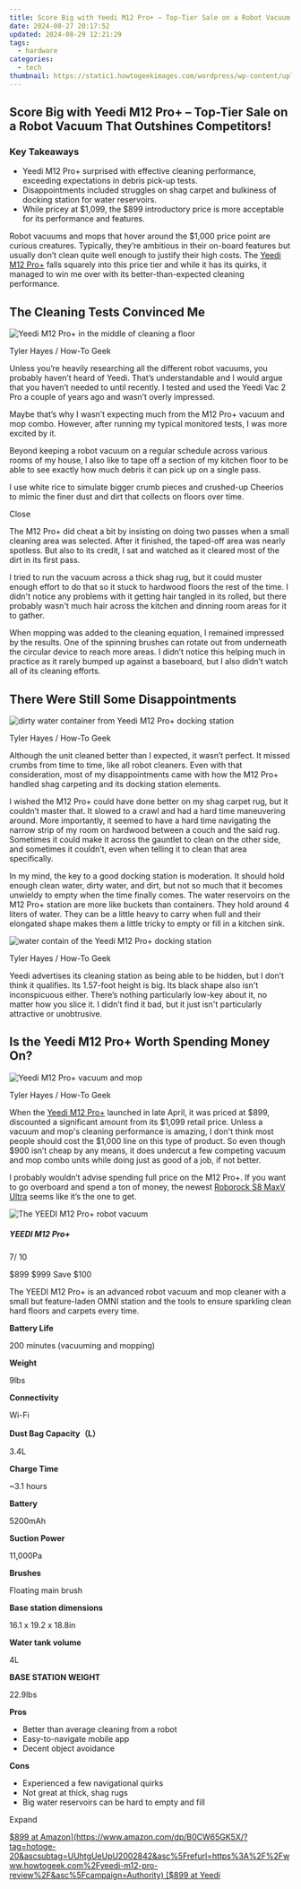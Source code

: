```yaml
---
title: Score Big with Yeedi M12 Pro+ – Top-Tier Sale on a Robot Vacuum That Outshines Competitors!
date: 2024-08-27 20:17:52
updated: 2024-08-29 12:21:29
tags:
  - hardware
categories:
  - tech
thumbnail: https://static1.howtogeekimages.com/wordpress/wp-content/uploads/wm/2024/04/yeedi-m12-pro-vacuum-and-docking-station.JPG
---
```


## Score Big with Yeedi M12 Pro+ – Top-Tier Sale on a Robot Vacuum That Outshines Competitors!

### Key Takeaways

* Yeedi M12 Pro+ surprised with effective cleaning performance, exceeding expectations in debris pick-up tests.
* Disappointments included struggles on shag carpet and bulkiness of docking station for water reservoirs.
* While pricey at $1,099, the $899 introductory price is more acceptable for its performance and features.

 Robot vacuums and mops that hover around the $1,000 price point are curious creatures. Typically, they’re ambitious in their on-board features but usually don’t clean quite well enough to justify their high costs. The [Yeedi M12 Pro+](https://www.amazon.com/dp/B0CW65GK5X?tag=hotoge-20&ascsubtag=UUhtgUeUpU2002842&asc%5Frefurl=https%3A%2F%2Fwww.howtogeek.com%2Fyeedi-m12-pro-review%2F&asc%5Fcampaign=Authority) falls squarely into this price tier and while it has its quirks, it managed to win me over with its better-than-expected cleaning performance.

##  The Cleaning Tests Convinced Me

![Yeedi M12 Pro+ in the middle of cleaning a floor](https://static1.howtogeekimages.com/wordpress/wp-content/uploads/wm/2024/04/yeedi-m12-pro-in-the-middle-of-cleaning-a-floor.JPG) 

Tyler Hayes / How-To Geek

 Unless you’re heavily researching all the different robot vacuums, you probably haven’t heard of Yeedi. That’s understandable and I would argue that you haven’t needed to until recently. I tested and used the Yeedi Vac 2 Pro a couple of years ago and wasn’t overly impressed.

 Maybe that’s why I wasn’t expecting much from the M12 Pro+ vacuum and mop combo. However, after running my typical monitored tests, I was more excited by it.

 Beyond keeping a robot vacuum on a regular schedule across various rooms of my house, I also like to tape off a section of my kitchen floor to be able to see exactly how much debris it can pick up on a single pass.

 I use white rice to simulate bigger crumb pieces and crushed-up Cheerios to mimic the finer dust and dirt that collects on floors over time.

Close 

 The M12 Pro+ did cheat a bit by insisting on doing two passes when a small cleaning area was selected. After it finished, the taped-off area was nearly spotless. But also to its credit, I sat and watched as it cleared most of the dirt in its first pass.

 I tried to run the vacuum across a thick shag rug, but it could muster enough effort to do that so it stuck to hardwood floors the rest of the time. I didn't notice any problems with it getting hair tangled in its rolled, but there probably wasn't much hair across the kitchen and dinning room areas for it to gather.

 When mopping was added to the cleaning equation, I remained impressed by the results. One of the spinning brushes can rotate out from underneath the circular device to reach more areas. I didn’t notice this helping much in practice as it rarely bumped up against a baseboard, but I also didn’t watch all of its cleaning efforts.

##  There Were Still Some Disappointments

![dirty water container from Yeedi M12 Pro+ docking station](https://static1.howtogeekimages.com/wordpress/wp-content/uploads/wm/2024/04/dirty-water-container-from-yeedi-m12-pro-docking-station.JPG) 

Tyler Hayes / How-To Geek

 Although the unit cleaned better than I expected, it wasn’t perfect. It missed crumbs from time to time, like all robot cleaners. Even with that consideration, most of my disappointments came with how the M12 Pro+ handled shag carpeting and its docking station elements.

 I wished the M12 Pro+ could have done better on my shag carpet rug, but it couldn’t master that. It slowed to a crawl and had a hard time maneuvering around. More importantly, it seemed to have a hard time navigating the narrow strip of my room on hardwood between a couch and the said rug. Sometimes it could make it across the gauntlet to clean on the other side, and sometimes it couldn’t, even when telling it to clean that area specifically.

 In my mind, the key to a good docking station is moderation. It should hold enough clean water, dirty water, and dirt, but not so much that it becomes unwieldy to empty when the time finally comes. The water reservoirs on the M12 Pro+ station are more like buckets than containers. They hold around 4 liters of water. They can be a little heavy to carry when full and their elongated shape makes them a little tricky to empty or fill in a kitchen sink.

![water contain of the Yeedi M12 Pro+ docking station](https://static1.howtogeekimages.com/wordpress/wp-content/uploads/wm/2024/04/water-contain-of-the-yeedi-m12-pro-docking-station.JPG) 

Tyler Hayes / How-To Geek

 Yeedi advertises its cleaning station as being able to be hidden, but I don’t think it qualifies. Its 1.57-foot height is big. Its black shape also isn't inconspicuous either. There’s nothing particularly low-key about it, no matter how you slice it. I didn’t find it bad, but it just isn't particularly attractive or unobtrusive.

##  Is the Yeedi M12 Pro+ Worth Spending Money On?

![Yeedi M12 Pro+ vacuum and mop](https://static1.howtogeekimages.com/wordpress/wp-content/uploads/wm/2024/04/yeedi-m12-pro-vacuum-and-mop.JPG) 

Tyler Hayes / How-To Geek

 When the [Yeedi M12 Pro+](https://www.amazon.com/dp/B0CW65GK5X?tag=hotoge-20&ascsubtag=UUhtgUeUpU2002842&asc%5Frefurl=https%3A%2F%2Fwww.howtogeek.com%2Fyeedi-m12-pro-review%2F&asc%5Fcampaign=Authority) launched in late April, it was priced at $899, discounted a significant amount from its $1,099 retail price. Unless a vacuum and mop's cleaning performance is amazing, I don't think most people should cost the $1,000 line on this type of product. So even though $900 isn’t cheap by any means, it does undercut a few competing vacuum and mop combo units while doing just as good of a job, if not better.

 I probably wouldn’t advise spending full price on the M12 Pro+. If you want to go overboard and spend a ton of money, the newest [Roborock S8 MaxV Ultra](https://instagram-video-files.techidaily.com/2024-approved-drive-engagement-with-instagram-top-10-video-marketing-ideas-unveiled/) seems like it’s the one to get.

![The YEEDI M12 Pro+ robot vacuum](https://static1.howtogeekimages.com/wordpress/wp-content/uploads/2024/04/yeedi-m12-pro.png) 

#####  YEEDI M12 Pro+

7/ 10 

$899 $999 Save $100 

The YEEDI M12 Pro+ is an advanced robot vacuum and mop cleaner with a small but feature-laden OMNI station and the tools to ensure sparkling clean hard floors and carpets every time.

**Battery Life** 

 200 minutes (vacuuming and mopping) 

**Weight** 

 9lbs 

**Connectivity** 

 Wi-Fi 

**Dust Bag Capacity（L）** 

 3.4L 

**Charge Time** 

 \~3.1 hours 

**Battery** 

 5200mAh 

**Suction Power** 

 11,000Pa 

**Brushes** 

 Floating main brush 

**Base station dimensions** 

 16.1 x 19.2 x 18.8in 

**Water tank volume** 

 4L 

**BASE STATION WEIGHT** 

 22.9lbs 

**Pros** 
* Better than average cleaning from a robot
* Easy-to-navigate mobile app
* Decent object avoidance

**Cons** 
* Experienced a few navigational quirks
* Not great at thick, shag rugs
* Big water reservoirs can be hard to empty and fill

Expand 

[$899 at Amazon](https://www.amazon.com/dp/B0CW65GK5X/?tag=hotoge-20&ascsubtag=UUhtgUeUpU2002842&asc%5Frefurl=https%3A%2F%2Fwww.howtogeek.com%2Fyeedi-m12-pro-review%2F&asc%5Fcampaign=Authority) [$899 at Yeedi](https://www.yeedi.com/us/robot-vacuum-cleaner/robot-vacuum-m12-pro)

<ins class="adsbygoogle"
     style="display:block"
     data-ad-format="autorelaxed"
     data-ad-client="ca-pub-7571918770474297"
     data-ad-slot="1223367746"></ins>



<ins class="adsbygoogle"
     style="display:block"
     data-ad-client="ca-pub-7571918770474297"
     data-ad-slot="8358498916"
     data-ad-format="auto"
     data-full-width-responsive="true"></ins>
